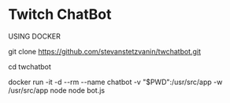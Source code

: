 # Twitch ChatBot

USING DOCKER

git clone https://github.com/stevanstetzvanin/twchatbot.git

cd twchatbot

docker run -it -d --rm --name chatbot -v "$PWD":/usr/src/app -w /usr/src/app node node bot.js
